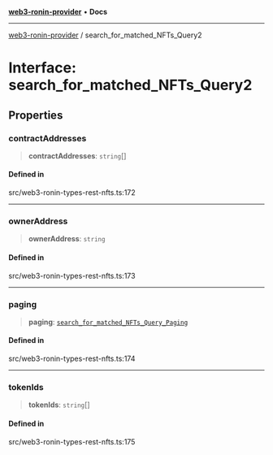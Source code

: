 [**web3-ronin-provider**](../README.md) • **Docs**

***

[web3-ronin-provider](../globals.md) / search\_for\_matched\_NFTs\_Query2

# Interface: search\_for\_matched\_NFTs\_Query2

## Properties

### contractAddresses

> **contractAddresses**: `string`[]

#### Defined in

src/web3-ronin-types-rest-nfts.ts:172

***

### ownerAddress

> **ownerAddress**: `string`

#### Defined in

src/web3-ronin-types-rest-nfts.ts:173

***

### paging

> **paging**: [`search_for_matched_NFTs_Query_Paging`](search_for_matched_NFTs_Query_Paging.md)

#### Defined in

src/web3-ronin-types-rest-nfts.ts:174

***

### tokenIds

> **tokenIds**: `string`[]

#### Defined in

src/web3-ronin-types-rest-nfts.ts:175
